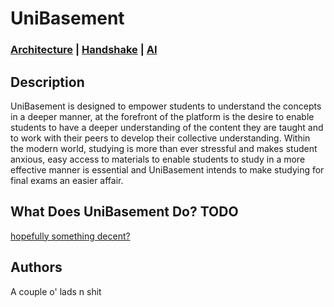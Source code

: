 # UniBasement
### [Architecture](docs/ARCHITECTURE.md) | [Handshake](docs/HANDSHAKE.md) | [AI](docs/AI.md)

## Description
UniBasement is designed to empower students to understand the concepts in a deeper manner, at the forefront of the platform is the desire to enable students to have a deeper understanding of the content they are taught and to work with their peers to develop their collective understanding. Within the modern world, studying is more than ever stressful and makes student anxious, easy access to materials to enable students to study in a more effective manner is essential and UniBasement intends to make studying for final exams an easier affair.  

## What Does UniBasement Do? TODO
[hopefully something decent?](https://pokemonshowdown.com/)

## Authors
A couple o' lads n shit
